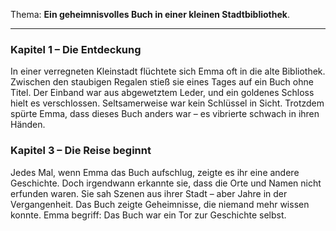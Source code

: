 Thema: **Ein geheimnisvolles Buch in einer kleinen Stadtbibliothek**.

---

### Kapitel 1 – Die Entdeckung

In einer verregneten Kleinstadt flüchtete sich Emma oft in die alte Bibliothek.
Zwischen den staubigen Regalen stieß sie eines Tages auf ein Buch ohne Titel.
Der Einband war aus abgewetztem Leder, und ein goldenes Schloss hielt es verschlossen.
Seltsamerweise war kein Schlüssel in Sicht.
Trotzdem spürte Emma, dass dieses Buch anders war – es vibrierte schwach in ihren Händen.


### Kapitel 3 – Die Reise beginnt

Jedes Mal, wenn Emma das Buch aufschlug, zeigte es ihr eine andere Geschichte.
Doch irgendwann erkannte sie, dass die Orte und Namen nicht erfunden waren.
Sie sah Szenen aus ihrer Stadt – aber Jahre in der Vergangenheit.
Das Buch zeigte Geheimnisse, die niemand mehr wissen konnte.
Emma begriff: Das Buch war ein Tor zur Geschichte selbst.